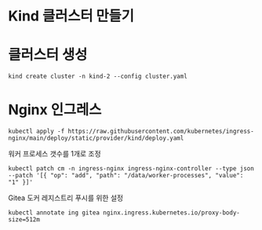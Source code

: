 Kind 클러스터 만들기
=================

# 클러스터 생성
```shell
kind create cluster -n kind-2 --config cluster.yaml 
```

# Nginx 인그레스
```shell
kubectl apply -f https://raw.githubusercontent.com/kubernetes/ingress-nginx/main/deploy/static/provider/kind/deploy.yaml
```
워커 프로세스 갯수를 1개로 조정
```shell
kubectl patch cm -n ingress-nginx ingress-nginx-controller --type json --patch '[{ "op": "add", "path": "/data/worker-processes", "value": "1" }]'
```

Gitea 도커 레지스트리 푸시를 위한 설정 
```shell
kubectl annotate ing gitea nginx.ingress.kubernetes.io/proxy-body-size=512m

```